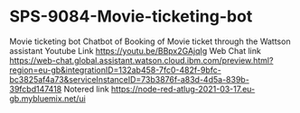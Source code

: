 # SPS-9084-Movie-ticketing-bot
Movie ticketing bot
Chatbot of Booking of Movie ticket through the Wattson assistant Youtube Link
https://youtu.be/BBpx2GAjqIg
Web Chat link
https://web-chat.global.assistant.watson.cloud.ibm.com/preview.html?region=eu-gb&integrationID=132ab458-7fc0-482f-9bfc-bc3825af4a73&serviceInstanceID=73b3876f-a83d-4d5a-839b-39fcbd147418
Notered link
https://node-red-atlug-2021-03-17.eu-gb.mybluemix.net/ui
